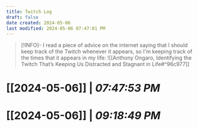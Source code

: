 ```yaml
---
title: Twitch Log
draft: false
date created: 2024-05-06
last modified: 2024-05-06 07:47:01 PM
---
```

>[!INFO]- I read a piece of advice on the internet saying that I should keep track of the Twitch whenever it appears, so I'm keeping track of the times that it appears in my life:
>![[Anthony Ongaro, Identifying the Twitch That’s Keeping Us Distracted and Stagnant in Life#^96c977]]
# **[[2024-05-06]]** | *07:47:53 PM*
# **[[2024-05-06]]** | *09:18:49 PM*